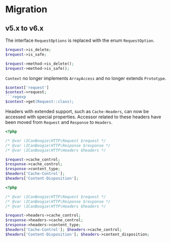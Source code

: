 # Migration

## v5.x to v6.x

The interface `RequestOptions` is replaced with the enum `RequestOption`.

```php
$request->is_delete;
$request->is_safe;
```

```php
$request->method->is_delete();
$request->method->is_safe();
```

`Context` no longer implements `ArrayAccess` and no longer extends `Prototype`.

```php
$context['request']
$context->request;
```regexp
$context->get(Request::class);
```

Headers with extended support, such as `Cache-Headers`, can now be accessed with special properties. Accessor related to
these headers have been moved from `Request` and `Response` to `Headers`.

```php
<?php

/* @var \ICanBoogie\HTTP\Request $request */
/* @var \ICanBoogie\HTTP\Response $response */
/* @var \ICanBoogie\HTTP\Headers $headers */

$request->cache_control;
$response->cache_control;
$response->content_type;
$headers['Cache-Control'];
$headers['Content-Disposition'];
```
```php
<?php

/* @var \ICanBoogie\HTTP\Request $request */
/* @var \ICanBoogie\HTTP\Response $response */
/* @var \ICanBoogie\HTTP\Headers $headers */

$request->headers->cache_control;
$response->headers->cache_control;
$response->headers->content_type;
$headers['Cache-Control']; $headers->cache_control;
$headers['Content-Disposition']; $headers->content_disposition;
```
